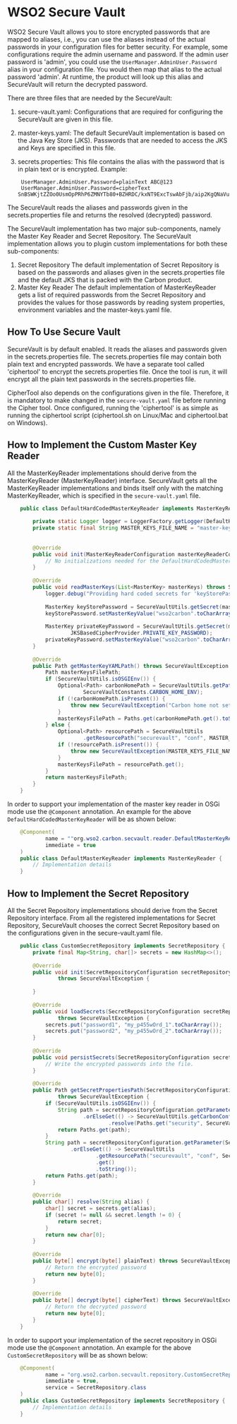 # WSO2 Secure Vault
WSO2 Secure Vault allows you to store encrypted passwords that are mapped to aliases, i.e., you can 
use the aliases instead of the actual passwords in your configuration files for better security. 
For example, some configurations require the admin username and password. If the admin user password 
is 'admin', you could use the `UserManager.AdminUser.Password` alias in your configuration file. 
You would then map that alias to the actual password 'admin'. At runtime, the product will look up 
this alias and SecureVault will return the decrypted password.

There are three files that are needed by the SecureVault:

1. secure-vault.yaml: 
    Configurations that are required for configuring the SecureVault are given in this file.
2. master-keys.yaml: 
    The default SecureVault implementation is based on the Java Key Store (JKS). Passwords that are needed to access the JKS and Keys are specified in this file. 
3. secrets.properties: 
    This file contains the alias with the password that is in plain text or is encrypted.
    Example:
    
        UserManager.AdminUser.Password=plainText ABC@123
        UserManager.AdminUser.Password=cipherText SnBSWKjtZZOo0UsmOpPRhP6ZMNYTb80+BZHRDC/kxNT9ExcTswAbFjb/aip2KgQNaVuIT27UtrBaIv77Mb5sNPGiwyPrfajLNhSOlke2p8YmMkegx/mG2ytJhJa5j9iMGtCsbMt+SAf85v6kGIiH0gZA20qDZ9jnveT7/Ifz7v0\=

The SecureVault reads the aliases and passwords given in the secrets.properties file and returns the 
resolved (decrypted) password.

The SecureVault implementation has two major sub-components, namely the Master Key Reader and Secret 
Repository. The SecureVault implementation allows you to plugin custom implementations for both these 
sub-components:

1. Secret Repository
   The default implementation of Secret Repository is based on the passwords and aliases given in the 
   secrets.properties file and the default JKS that is packed with the Carbon product.
2. Master Key Reader
   The default implementation of MasterKeyReader gets a list of required passwords from the Secret 
   Repository and provides the values for those passwords by reading system properties, environment variables and the master-keys.yaml file.

## How To Use Secure Vault
SecureVault is by default enabled. It reads the aliases and passwords given in the secrets.properties 
file. The secrets.properties file may contain both plain text and encrypted passwords. We have a 
separate tool called 'ciphertool' to encrypt the secrets.properties file. Once the tool is run, it will encrypt all the plain text passwords in the secrets.properties file.

CipherTool also depends on the configurations given in the file. Therefore, it is mandatory to make 
changed in the `secure-vault.yaml`  file before running the Cipher tool. Once configured, running 
the 'ciphertool' is as simple as running the ciphertool script (ciphertool.sh on Linux/Mac and 
ciphertool.bat on Windows).

## How to Implement the Custom Master Key Reader
All the MasterKeyReader implementations should derive from the MasterKeyReader 
(MasterKeyReader) interface. SecureVault gets all the MasterKeyReader 
implementations and binds itself only with the matching MasterKeyReader, which is specified in 
the `secure-vault.yaml` file.

```java
    public class DefaultHardCodedMasterKeyReader implements MasterKeyReader {
        
        private static Logger logger = LoggerFactory.getLogger(DefaultHardCodedMasterKeyReader.class);
        private static final String MASTER_KEYS_FILE_NAME = "master-keys.yaml";
    
    
        @Override
        public void init(MasterKeyReaderConfiguration masterKeyReaderConfiguration) throws SecureVaultException {
            // No initializations needed for the DefaultHardCodedMasterKeyReader
        }
    
        @Override
        public void readMasterKeys(List<MasterKey> masterKeys) throws SecureVaultException {
            logger.debug("Providing hard coded secrets for 'keyStorePassword' and 'privateKeyPassword'");
    
            MasterKey keyStorePassword = SecureVaultUtils.getSecret(masterKeys, JKSBasedCipherProvider.KEY_STORE_PASSWORD);
            keyStorePassword.setMasterKeyValue("wso2carbon".toCharArray());
    
            MasterKey privateKeyPassword = SecureVaultUtils.getSecret(masterKeys,
                    JKSBasedCipherProvider.PRIVATE_KEY_PASSWORD);
            privateKeyPassword.setMasterKeyValue("wso2carbon".toCharArray());
        }
    
        @Override
        public Path getMasterKeyYAMLPath() throws SecureVaultException {
            Path masterKeysFilePath;
            if (SecureVaultUtils.isOSGIEnv()) {
                Optional<Path> carbonHomePath = SecureVaultUtils.getPathFromSystemVariable(SecureVaultConstants.CARBON_HOME,
                        SecureVaultConstants.CARBON_HOME_ENV);
                if (!carbonHomePath.isPresent()) {
                    throw new SecureVaultException("Carbon home not set");
                }
                masterKeysFilePath = Paths.get(carbonHomePath.get().toString(), MASTER_KEYS_FILE_NAME);
            } else {
                Optional<Path> resourcePath = SecureVaultUtils
                        .getResourcePath("securevault", "conf", MASTER_KEYS_FILE_NAME);
                if (!resourcePath.isPresent()) {
                    throw new SecureVaultException(MASTER_KEYS_FILE_NAME + "not found");
                }
                masterKeysFilePath = resourcePath.get();
            }
            return masterKeysFilePath;
        }
    }
```

In order to support your implementation of the master key reader in OSGi mode use the `@Component` 
annotation. An example for the above `DefaultHardCodedMasterKeyReader` will be as shown below:

```java
    @Component(
            name = ""org.wso2.carbon.secvault.reader.DefaultMasterKeyReader"",
            immediate = true
    )
    public class DefaultMasterKeyReader implements MasterKeyReader {
        // Implementation details
    }
```

## How to Implement the Secret Repository
All the Secret Repository implementations should derive from the Secret Repository interface. 
From all the registered implementations for Secret Repository, SecureVault chooses the correct 
Secret Repository based on the configurations given in the secure-vault.yaml file.

```java
    public class CustomSecretRepository implements SecretRepository {
        private final Map<String, char[]> secrets = new HashMap<>();
    
        @Override
        public void init(SecretRepositoryConfiguration secretRepositoryConfiguration, MasterKeyReader masterKeyReader)
                throws SecureVaultException {
    
        }
    
        @Override
        public void loadSecrets(SecretRepositoryConfiguration secretRepositoryConfiguration)
                throws SecureVaultException {
            secrets.put("password1", "my_p455wOrd_1".toCharArray());
            secrets.put("password2", "my_p455wOrd_2".toCharArray());
        }
        
        @Override
        public void persistSecrets(SecretRepositoryConfiguration secretRepositoryConfiguration) throws SecureVaultException {
            // Write the encrypted passwords into the file.
        }
        
        @Override
        public Path getSecretPropertiesPath(SecretRepositoryConfiguration secretRepositoryConfiguration)
                throws SecureVaultException {
            if (SecureVaultUtils.isOSGIEnv()) {
                String path = secretRepositoryConfiguration.getParameter(SecureVaultConstants.LOCATION)
                        .orElseGet(() -> SecureVaultUtils.getCarbonConfigHome().get()
                                .resolve(Paths.get("security", SecureVaultConstants.SECRETS_PROPERTIES)).toString());
                return Paths.get(path);
            }
            String path = secretRepositoryConfiguration.getParameter(SecureVaultConstants.LOCATION)
                    .orElseGet(() -> SecureVaultUtils
                            .getResourcePath("securevault", "conf", SecureVaultConstants.SECRETS_PROPERTIES)
                            .get()
                            .toString());
            return Paths.get(path);
        }
        
        @Override
        public char[] resolve(String alias) {
            char[] secret = secrets.get(alias);
            if (secret != null && secret.length != 0) {
                return secret;
            }
            return new char[0];
        }
        
        @Override
        public byte[] encrypt(byte[] plainText) throws SecureVaultException {
            // Return the encrypted password
            return new byte[0];
        }
        
        @Override
        public byte[] decrypt(byte[] cipherText) throws SecureVaultException {
            // Return the decrypted password
            return new byte[0];
        }
    }
```

In order to support your implementation of the secret repository in OSGi mode use the `@Component` 
annotation. An example for the above `CustomSecretRepository` will be as shown below:

```java
    @Component(
            name = "org.wso2.carbon.secvault.repository.CustomSecretRepository",
            immediate = true,
            service = SecretRepository.class
    )
    public class CustomSecretRepository implements SecretRepository {
        // Implementation details
    }
```

